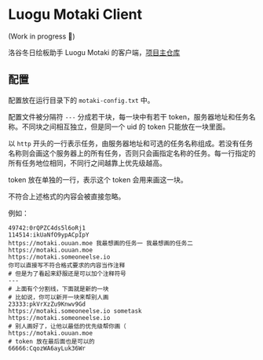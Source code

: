 # Luogu Motaki Client

(Work in progress :construction:)

洛谷冬日绘板助手 Luogu Motaki 的客户端，[项目主仓库](https://github.com/ouuan/luogu-motaki)

## 配置

配置放在运行目录下的 `motaki-config.txt` 中。

配置文件被分隔符 `---` 分成若干块，每一块中有若干 token，服务器地址和任务名称。不同块之间相互独立，但是同一个 uid 的 token 只能放在一块里面。

以 `http` 开头的一行表示任务，由服务器地址和可选的任务名称组成。若没有任务名称则会画这个服务器上的所有任务，否则只会画指定名称的任务。每一行指定的所有任务地位相同，不同行之间越靠上优先级越高。

token 放在单独的一行，表示这个 token 会用来画这一块。

不符合上述格式的内容会被直接忽略。

例如：

```
49742:0rQPZC4ds5l6oRj1
114514:ikUaNfO9ypACpIpY
https://motaki.ouuan.moe 我最想画的任务一 我最想画的任务二
https://motaki.ouuan.moe
https://motaki.someoneelse.io
你可以直接写不符合格式要求的内容当作注释
# 但是为了看起来舒服还是可以加个注释符号
---
# 上面有个分割线，下面就是新的一块
# 比如说，你可以新开一块来帮别人画
23333:pkVrXzZu9Knwv9Gd
https://motaki.someoneelse.io sometask
https://motaki.someoneelse.io
# 别人画好了，让他以最低的优先级帮你画（
https://motaki.ouuan.moe
# token 放在最后面也是可以的
66666:CqozWA6ayLuk36Wr
```
